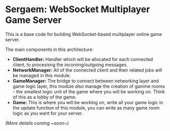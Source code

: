# Sergaem: WebSocket Multiplayer Game Server

This is a base code for building WebSocket-based multiplayer online game server.

The main components in this architecture:

- **ClientHandler:** Handler which will be allocated for each connected client, to procesisng the incoming/outgoing messages.
- **NetworkManager:** All of the connected client and their related jobs will be managed in this module.
- **GameManager:** The bridge to connect between networking layer and game logic layer, this module also manage the creation of gamme rooms - the smallest logic unit of the game where you will be working on. Think of this as a lobby of the game.
- **Game:** This is where you will be working on, write all your game logic in the update function of this module, you can write as many game room logic as you want for your server.

_(More details coming ~soon~)_
